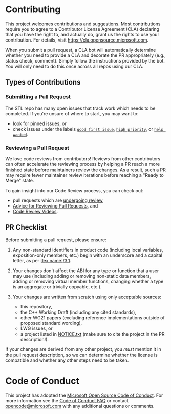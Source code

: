 # Contributing

This project welcomes contributions and suggestions. Most contributions require you to agree to a
Contributor License Agreement (CLA) declaring that you have the right to, and actually do, grant us
the rights to use your contribution. For details, visit https://cla.opensource.microsoft.com.

When you submit a pull request, a CLA bot will automatically determine whether you need to provide
a CLA and decorate the PR appropriately (e.g., status check, comment). Simply follow the instructions
provided by the bot. You will only need to do this once across all repos using our CLA.

## Types of Contributions

### Submitting a Pull Request

The STL repo has many open issues that track work which needs to be completed.
If you're unsure of where to start, you may want to:

* look for pinned issues, or
* check issues under the labels [`good first issue`][label:"good first issue"],
  [`high priority`][label:"high priority"], or [`help wanted`][label:"help wanted"].

### Reviewing a Pull Request

We love code reviews from contributors! Reviews from other contributors can often accelerate the reviewing process
by helping a PR reach a more finished state before maintainers review the changes. As a result, such a PR may require
fewer maintainer review iterations before reaching a "Ready to Merge" state.

To gain insight into our Code Review process, you can check out:

* pull requests which are [undergoing review][review:changes-requested],
* [Advice for Reviewing Pull Requests][wiki:advice-for-reviewing], and
* [Code Review Videos][wiki:videos].

## PR Checklist

Before submitting a pull request, please ensure:

1. Any non-standard identifiers in product code (including local variables, exposition-only members, etc.)
   begin with an underscore and a capital letter, as per [\[lex.name\]/3.1][].

2. Your changes don't affect the ABI for any type or function that a user may use (including adding or removing
   non-static data members, adding or removing virtual member functions, changing whether a type is an aggregate
   or trivially copyable, etc.).

3. Your changes are written from scratch using only acceptable sources:
   * this repository,
   * the C++ Working Draft (including any cited standards),
   * other WG21 papers (excluding reference implementations outside of proposed standard wording),
   * LWG issues, or
   * a project listed in [NOTICE.txt][] (make sure to cite the project in the PR description!).

If your changes are derived from any other project, you _must_ mention it in the pull request description,
so we can determine whether the license is compatible and whether any other steps need to be taken.

# Code of Conduct

This project has adopted the [Microsoft Open Source Code of Conduct](https://opensource.microsoft.com/codeofconduct/).
For more information see the [Code of Conduct FAQ](https://opensource.microsoft.com/codeofconduct/faq/) or
contact [opencode@microsoft.com](mailto:opencode@microsoft.com) with any additional questions or comments.

[label:"good first issue"]:
   https://github.com/microsoft/STL/issues?q=is%3Aopen+is%3Aissue+label%3A%22good+first+issue%22
[label:"high priority"]: https://github.com/microsoft/STL/issues?q=is%3Aopen+is%3Aissue+label%3A%22high+priority%22
[label:"help wanted"]: https://github.com/microsoft/STL/issues?q=is%3Aopen+is%3Aissue+label%3A%22help+wanted%22
[review:changes-requested]: https://github.com/microsoft/STL/pulls?q=is%3Apr+is%3Aopen+review%3Achanges-requested
[wiki:advice-for-reviewing]: https://github.com/microsoft/STL/wiki/Advice-for-Reviewing-Pull-Requests
[NOTICE.txt]: https://github.com/microsoft/STL/blob/main/NOTICE.txt
[wiki:videos]: https://github.com/microsoft/STL/wiki/Code-Review-Videos
[\[lex.name\]/3.1]: https://eel.is/c++draft/lex.name#3.1
